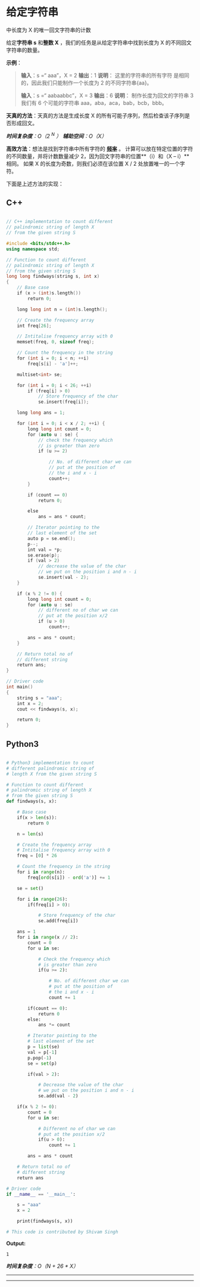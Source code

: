 # 给定字符串

中长度为 X 的唯一回文字符串的计数

给定**字符串 s** 和**整数 X** ，我们的任务是从给定字符串中找到长度为 X 的不同回文字符串的数量。

**示例**：

> **输入**：s =“ aaa”，X = 2
> **输出**：1
> **说明**：
> 这里的字符串的所有字符 是相同的，因此我们只能制作一个长度为 2 的不同字符串{aa}。
> 
> **输入**：s =“ aabaabbc”，X = 3
> **输出**：6
> **说明**：
> 制作长度为回文的字符串 3 我们有 6 个可能的字符串 aaa，aba，aca，bab，bcb，bbb。

**天真的方法**：天真的方法是生成长度 X 的所有可能子序列，然后检查该子序列是否形成回文。

***时间复杂度**：O（2 <sup>N</sup> ）*
***辅助空间**：O（X）*

**高效方法**：想法是找到字符串中所有字符的 **[频率](https://www.geeksforgeeks.org/frequency-of-each-character-in-a-string-using-unordered_map-in-c/)** 。 计算可以放在特定位置的字符的不同数量，并将计数数量减少 2，因为回文字符串的位置**（i）和（X – i）**相同。 如果 X 的长度为奇数，则我们必须在该位置 X / 2 处放置唯一的一个字符。

下面是上述方法的实现：

## C++

```cpp

// C++ implementation to count different 
// palindromic string of length X 
// from the given string S 

#include <bits/stdc++.h> 
using namespace std; 

// Function to count different 
// palindromic string of length X 
// from the given string S 
long long findways(string s, int x) 
{ 
    // Base case 
    if (x > (int)s.length()) 
        return 0; 

    long long int n = (int)s.length(); 

    // Create the frequency array 
    int freq[26]; 

    // Intitalise frequency array with 0 
    memset(freq, 0, sizeof freq); 

    // Count the frequency in the string 
    for (int i = 0; i < n; ++i) 
        freq[s[i] - 'a']++; 

    multiset<int> se; 

    for (int i = 0; i < 26; ++i) 
        if (freq[i] > 0) 
            // Store frequency of the char 
            se.insert(freq[i]); 

    long long ans = 1; 

    for (int i = 0; i < x / 2; ++i) { 
        long long int count = 0; 
        for (auto u : se) { 
            // check the frequency which 
            // is greater than zero 
            if (u >= 2) 

                // No. of different char we can 
                // put at the position of 
                // the i and x - i 
                count++; 
        } 

        if (count == 0) 
            return 0; 

        else
            ans = ans * count; 

        // Iterator pointing to the 
        // last element of the set 
        auto p = se.end(); 
        p--; 
        int val = *p; 
        se.erase(p); 
        if (val > 2) 
            // decrease the value of the char 
            // we put on the position i and n - i 
            se.insert(val - 2); 
    } 

    if (x % 2 != 0) { 
        long long int count = 0; 
        for (auto u : se) 
            // different no of char we can 
            // put at the position x/2 
            if (u > 0) 
                count++; 

        ans = ans * count; 
    } 

    // Return total no of 
    // different string 
    return ans; 
} 

// Driver code 
int main() 
{ 
    string s = "aaa"; 
    int x = 2; 
    cout << findways(s, x); 

    return 0; 
} 

```

## Python3

```py

# Python3 implementation to count  
# different palindromic string of 
# length X from the given string S 

# Function to count different 
# palindromic string of length X 
# from the given string S 
def findways(s, x): 

    # Base case 
    if(x > len(s)): 
        return 0

    n = len(s) 

    # Create the frequency array 
    # Intitalise frequency array with 0 
    freq = [0] * 26

    # Count the frequency in the string 
    for i in range(n): 
        freq[ord(s[i]) - ord('a')] += 1

    se = set() 

    for i in range(26): 
        if(freq[i] > 0): 

            # Store frequency of the char 
            se.add(freq[i]) 

    ans = 1
    for i in range(x // 2): 
        count = 0
        for u in se: 

            # Check the frequency which 
            # is greater than zero 
            if(u >= 2): 

                # No. of different char we can 
                # put at the position of 
                # the i and x - i 
                count += 1

        if(count == 0): 
            return 0
        else: 
            ans *= count 

        # Iterator pointing to the 
        # last element of the set 
        p = list(se) 
        val = p[-1] 
        p.pop(-1) 
        se = set(p) 

        if(val > 2): 

            # Decrease the value of the char 
            # we put on the position i and n - i 
            se.add(val - 2) 

    if(x % 2 != 0): 
        count = 0
        for u in se: 

            # Different no of char we can 
            # put at the position x/2 
            if(u > 0): 
                count += 1

        ans = ans * count 

    # Return total no of 
    # different string  
    return ans 

# Driver code 
if __name__ == '__main__': 

    s = "aaa"
    x = 2

    print(findways(s, x)) 

# This code is contributed by Shivam Singh 

```

**Output:**

```
1

```

***时间复杂度**：O（N + 26 * X）*



* * *

* * *



